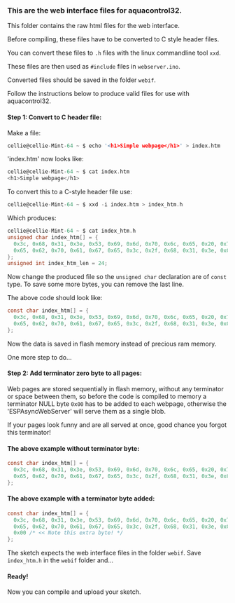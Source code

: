 ### This are the web interface files for aquacontrol32.

This folder contains the raw html files for the web interface.

Before compiling, these files have to be converted to C style header files.

You can convert these files to `.h` files with the linux commandline tool `xxd`.

These files are then used as `#include` files in `webserver.ino`.

Converted files should be saved in the folder `webif`.

Follow the instructions below to produce valid files for use with aquacontrol32.


#### Step 1: Convert to C header file:

Make a file:
```c
cellie@cellie-Mint-64 ~ $ echo '<h1>Simple webpage</h1>' > index.htm
```
'index.htm' now looks like:

```c
cellie@cellie-Mint-64 ~ $ cat index.htm
<h1>Simple webpage</h1>
```
To convert this to a C-style header file use:
```c
cellie@cellie-Mint-64 ~ $ xxd -i index.htm > index_htm.h
```
Which produces:
```c
cellie@cellie-Mint-64 ~ $ cat index_htm.h
unsigned char index_htm[] = {
  0x3c, 0x68, 0x31, 0x3e, 0x53, 0x69, 0x6d, 0x70, 0x6c, 0x65, 0x20, 0x77,
  0x65, 0x62, 0x70, 0x61, 0x67, 0x65, 0x3c, 0x2f, 0x68, 0x31, 0x3e, 0x0a
};
unsigned int index_htm_len = 24;
```
Now change the produced file so the `unsigned char` declaration are of `const` type.
To save some more bytes, you can remove the last line.

The above code should look like:
```c
const char index_htm[] = {
  0x3c, 0x68, 0x31, 0x3e, 0x53, 0x69, 0x6d, 0x70, 0x6c, 0x65, 0x20, 0x77,
  0x65, 0x62, 0x70, 0x61, 0x67, 0x65, 0x3c, 0x2f, 0x68, 0x31, 0x3e, 0x0a
};
```
Now the data is saved in flash memory instead of precious ram memory.

One more step to do...

#### Step 2: Add terminator zero byte to all pages:

Web pages are stored sequentially in flash memory, without any terminator or space between them, so before the code is compiled to memory a terminator NULL byte `0x00` has to be added to each webpage, otherwise the 'ESPAsyncWebServer' will serve them as a single blob.

If your pages look funny and are all served at once, good chance you forgot this terminator!

#### The above example without terminator byte:
```c
const char index_htm[] = {
  0x3c, 0x68, 0x31, 0x3e, 0x53, 0x69, 0x6d, 0x70, 0x6c, 0x65, 0x20, 0x77,
  0x65, 0x62, 0x70, 0x61, 0x67, 0x65, 0x3c, 0x2f, 0x68, 0x31, 0x3e, 0x0a
};
```
#### The above example with a terminator byte added:
```c
const char index_htm[] = {
  0x3c, 0x68, 0x31, 0x3e, 0x53, 0x69, 0x6d, 0x70, 0x6c, 0x65, 0x20, 0x77,
  0x65, 0x62, 0x70, 0x61, 0x67, 0x65, 0x3c, 0x2f, 0x68, 0x31, 0x3e, 0x0a,
  0x00 /* << Note this extra byte! */
};
```
The sketch expects the web interface files in the folder `webif`.
Save `index_htm.h` in the `webif` folder and...

#### Ready!

Now you can compile and upload your sketch.

